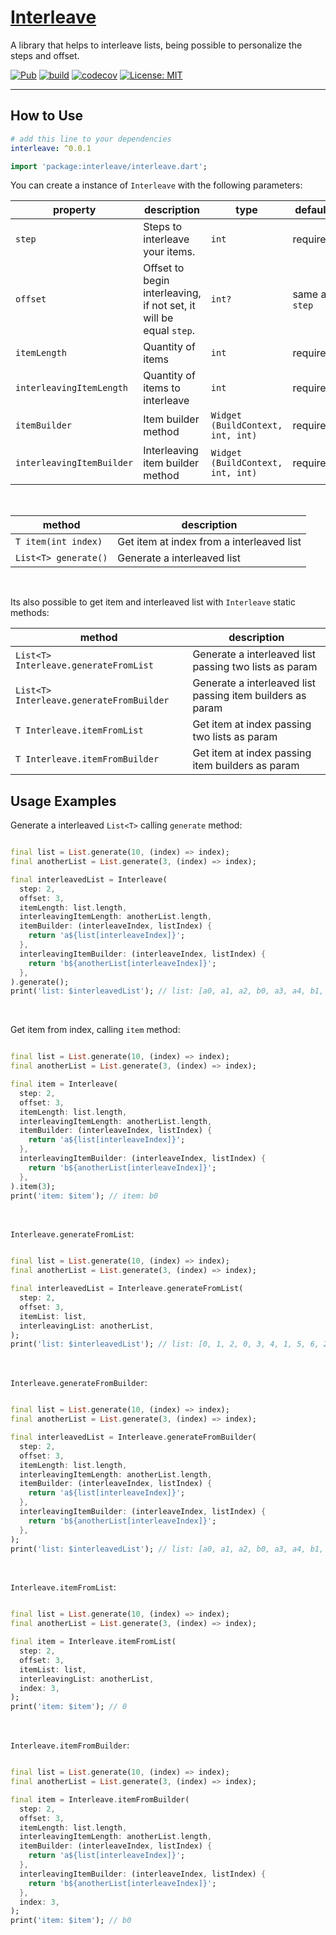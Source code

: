 # [Interleave](https://pub.dev/packages/interleave)

A library that helps to interleave lists, being possible to personalize the steps and offset.

<a href="https://pub.dev/packages/interleave"><img src="https://img.shields.io/pub/v/interleave.svg" alt="Pub"></a>
<a href="https://github.com/Paitomax/interleave/actions"><img src="https://github.com/Paitomax/interleave/workflows/interleave/badge.svg" alt="build"></a>
<a href="https://codecov.io/gh/Paitomax/interleave"><img src="https://codecov.io/gh/Paitomax/interleave/branch/master/graph/badge.svg" alt="codecov"></a>
<a href="https://opensource.org/licenses/MIT"><img src="https://img.shields.io/badge/license-MIT-purple.svg" alt="License: MIT"></a>

---

## How to Use

```yaml
# add this line to your dependencies
interleave: ^0.0.1
```

```dart
import 'package:interleave/interleave.dart';
```

You can create a instance of `Interleave` with the following parameters:

| property                  | description                                                                | type                              | default        |
| --------------------------|----------------------------------------------------------------------------|-----------------------------------|----------------|
| `step`                    | Steps to interleave your items.                                            | `int`                             | required       |
| `offset`                  | Offset to begin interleaving, if not set, it will be equal `step`.         | `int?`                            | same as `step` |
| `itemLength`              | Quantity of items                                                          | `int`                             | required       |
| `interleavingItemLength`  | Quantity of items to interleave                                            | `int`                             | required       |
| `itemBuilder`             | Item builder method                                                        | `Widget (BuildContext, int, int)` | required       |
| `interleavingItemBuilder` | Interleaving item builder method                                           | `Widget (BuildContext, int, int)` | required       |

<br>

| method                    | description                                                                |
| --------------------------|----------------------------------------------------------------------------|
| `T item(int index)`       | Get item at index from a interleaved list                                  |
| `List<T> generate()`      | Generate a interleaved list                                                |

<br>

Its also possible to get item and interleaved list with `Interleave` static methods:

| method                           | description                                                         |
| ---------------------------------|---------------------------------------------------------------------|
| `List<T> Interleave.generateFromList`    | Generate a interleaved list passing two lists as param              |
| `List<T> Interleave.generateFromBuilder` | Generate a interleaved list passing item builders as param          |
| `T Interleave.itemFromList`              | Get item at index passing two lists as param                        |
| `T Interleave.itemFromBuilder`           | Get item at index passing item builders as param                    |


## Usage Examples

Generate a interleaved `List<T>` calling `generate` method:

```dart

final list = List.generate(10, (index) => index);
final anotherList = List.generate(3, (index) => index);

final interleavedList = Interleave(
  step: 2,
  offset: 3,
  itemLength: list.length,
  interleavingItemLength: anotherList.length,
  itemBuilder: (interleaveIndex, listIndex) {
    return 'a${list[interleaveIndex]}';
  },
  interleavingItemBuilder: (interleaveIndex, listIndex) {
    return 'b${anotherList[interleaveIndex]}';
  },
).generate();
print('list: $interleavedList'); // list: [a0, a1, a2, b0, a3, a4, b1, a5, a6, b2, a7, a8, a9]

```
<br>

Get item from index, calling `item` method:

```dart

final list = List.generate(10, (index) => index);
final anotherList = List.generate(3, (index) => index);

final item = Interleave(
  step: 2,
  offset: 3,
  itemLength: list.length,
  interleavingItemLength: anotherList.length,
  itemBuilder: (interleaveIndex, listIndex) {
    return 'a${list[interleaveIndex]}';
  },
  interleavingItemBuilder: (interleaveIndex, listIndex) {
    return 'b${anotherList[interleaveIndex]}';
  },
).item(3);
print('item: $item'); // item: b0

```
<br>

`Interleave.generateFromList`:

```dart

final list = List.generate(10, (index) => index);
final anotherList = List.generate(3, (index) => index);

final interleavedList = Interleave.generateFromList(
  step: 2,
  offset: 3,
  itemList: list,
  interleavingList: anotherList,
);
print('list: $interleavedList'); // list: [0, 1, 2, 0, 3, 4, 1, 5, 6, 2, 7, 8, 9]

```
<br>

`Interleave.generateFromBuilder`:

```dart

final list = List.generate(10, (index) => index);
final anotherList = List.generate(3, (index) => index);

final interleavedList = Interleave.generateFromBuilder(
  step: 2,
  offset: 3,
  itemLength: list.length,
  interleavingItemLength: anotherList.length,
  itemBuilder: (interleaveIndex, listIndex) {
    return 'a${list[interleaveIndex]}';
  },
  interleavingItemBuilder: (interleaveIndex, listIndex) {
    return 'b${anotherList[interleaveIndex]}';
  },
);
print('list: $interleavedList'); // list: [a0, a1, a2, b0, a3, a4, b1, a5, a6, b2, a7, a8, a9]

```
<br>

`Interleave.itemFromList`:

```dart

final list = List.generate(10, (index) => index);
final anotherList = List.generate(3, (index) => index);

final item = Interleave.itemFromList(
  step: 2,
  offset: 3,
  itemList: list,
  interleavingList: anotherList,
  index: 3,
);
print('item: $item'); // 0

```
<br>

`Interleave.itemFromBuilder`:

```dart

final list = List.generate(10, (index) => index);
final anotherList = List.generate(3, (index) => index);

final item = Interleave.itemFromBuilder(
  step: 2,
  offset: 3,
  itemLength: list.length,
  interleavingItemLength: anotherList.length,
  itemBuilder: (interleaveIndex, listIndex) {
    return 'a${list[interleaveIndex]}';
  },
  interleavingItemBuilder: (interleaveIndex, listIndex) {
    return 'b${anotherList[interleaveIndex]}';
  },
  index: 3,
);
print('item: $item'); // b0

```